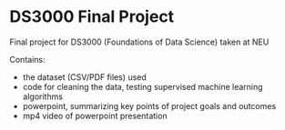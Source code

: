 # DS3000 Final Project
Final project for DS3000 (Foundations of Data Science) taken at NEU

Contains:
- the dataset (CSV/PDF files) used 
- code for cleaning the data, testing supervised machine learning algorithms
- powerpoint, summarizing key points of project goals and outcomes
- mp4 video of powerpoint presentation
